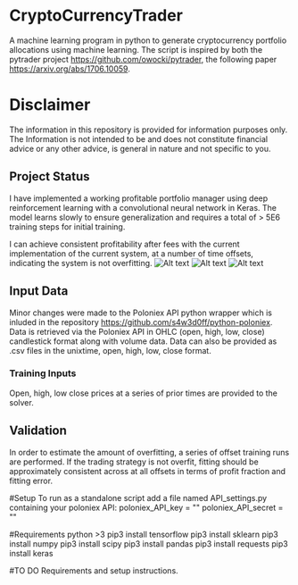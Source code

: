 # CryptoCurrencyTrader
A machine learning program in python to generate cryptocurrency portfolio allocations using machine learning.
The script is inspired by both the pytrader project https://github.com/owocki/pytrader, the following paper https://arxiv.org/abs/1706.10059.

# Disclaimer
The information in this repository is provided for information purposes only. The Information is not intended to be and does not constitute financial advice or any other advice, is general in nature and not specific to you.

## Project Status
I have implemented a working profitable portfolio manager using deep reinforcement learning with a convolutional neural network in Keras. The model learns slowly to ensure generalization and requires a total of > 5E6 training steps for initial training.

I can achieve consistent profitability after fees with the current implementation of the current system, at a number of time offsets, indicating the system is not overfitting.
![Alt text](fitting_example1.png?raw=true "Optional Title")
![Alt text](fitting_example2.png?raw=true "Optional Title")
![Alt text](fitting_example3.png?raw=true "Optional Title")


## Input Data
Minor changes were made to the Poloniex API python wrapper which is inluded in the repository https://github.com/s4w3d0ff/python-poloniex. Data is retrieved via the Poloniex API in OHLC (open, high, low, close) candlestick format along with volume data.
Data can also be provided as .csv files in the unixtime, open, high, low, close format.

### Training Inputs
Open, high, low close prices at a series of prior times are provided to the solver.

## Validation
In order to estimate the amount of overfitting, a series of offset training runs are performed. If the trading strategy is not overfit, fitting should be approximately consistent across at all offsets in terms of profit fraction and fitting error.

#Setup
To run as a standalone script add a file named API_settings.py containing your poloniex API:
poloniex_API_key = ""
poloniex_API_secret = ""

#Requirements 
python >3
pip3 install tensorflow
pip3 install sklearn
pip3 install numpy
pip3 install scipy
pip3 install pandas
pip3 install requests
pip3 install keras

#TO DO
Requirements and setup instructions.


